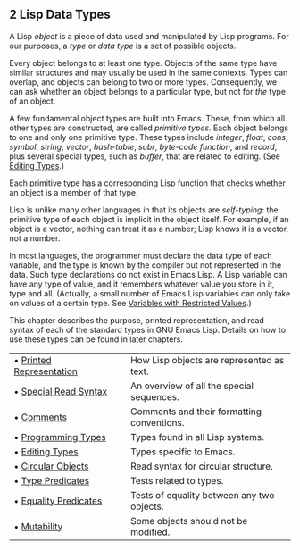 

## 2 Lisp Data Types

A Lisp *object* is a piece of data used and manipulated by Lisp programs. For our purposes, a *type* or *data type* is a set of possible objects.

Every object belongs to at least one type. Objects of the same type have similar structures and may usually be used in the same contexts. Types can overlap, and objects can belong to two or more types. Consequently, we can ask whether an object belongs to a particular type, but not for *the* type of an object.

A few fundamental object types are built into Emacs. These, from which all other types are constructed, are called *primitive types*. Each object belongs to one and only one primitive type. These types include *integer*, *float*, *cons*, *symbol*, *string*, *vector*, *hash-table*, *subr*, *byte-code function*, and *record*, plus several special types, such as *buffer*, that are related to editing. (See [Editing Types](Editing-Types.html).)

Each primitive type has a corresponding Lisp function that checks whether an object is a member of that type.

Lisp is unlike many other languages in that its objects are *self-typing*: the primitive type of each object is implicit in the object itself. For example, if an object is a vector, nothing can treat it as a number; Lisp knows it is a vector, not a number.

In most languages, the programmer must declare the data type of each variable, and the type is known by the compiler but not represented in the data. Such type declarations do not exist in Emacs Lisp. A Lisp variable can have any type of value, and it remembers whatever value you store in it, type and all. (Actually, a small number of Emacs Lisp variables can only take on values of a certain type. See [Variables with Restricted Values](Variables-with-Restricted-Values.html).)

This chapter describes the purpose, printed representation, and read syntax of each of the standard types in GNU Emacs Lisp. Details on how to use these types can be found in later chapters.

|                                                         |    |                                            |
| :------------------------------------------------------ | -- | :----------------------------------------- |
| • [Printed Representation](Printed-Representation.html) |    | How Lisp objects are represented as text.  |
| • [Special Read Syntax](Special-Read-Syntax.html)       |    | An overview of all the special sequences.  |
| • [Comments](Comments.html)                             |    | Comments and their formatting conventions. |
| • [Programming Types](Programming-Types.html)           |    | Types found in all Lisp systems.           |
| • [Editing Types](Editing-Types.html)                   |    | Types specific to Emacs.                   |
| • [Circular Objects](Circular-Objects.html)             |    | Read syntax for circular structure.        |
| • [Type Predicates](Type-Predicates.html)               |    | Tests related to types.                    |
| • [Equality Predicates](Equality-Predicates.html)       |    | Tests of equality between any two objects. |
| • [Mutability](Mutability.html)                         |    | Some objects should not be modified.       |
